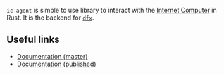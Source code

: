 `ic-agent` is simple to use library to interact with the [Internet Computer](https://dfinity.org)
in Rust. It is the backend for [`dfx`](https://sdk.dfinity.org).

## Useful links

- [Documentation (master)](https://agent-rust.netlify.app/ic_agent)
- [Documentation (published)](https://docs.rs/ic_agent)
